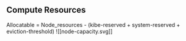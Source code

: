## Compute Resources
Allocatable = Node_resources - (kibe-reserved + system-reserved + eviction-threshold)
![[node-capacity.svg]]